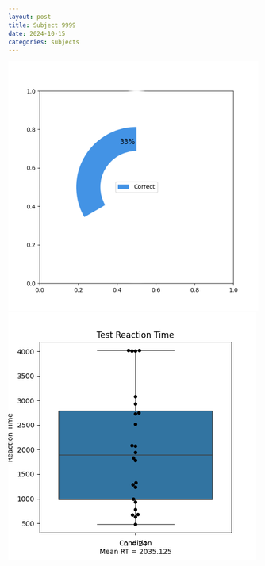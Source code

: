 ```yaml
---
layout: post
title: Subject 9999
date: 2024-10-15
categories: subjects
---
```


![](data/9999/run-5/9999_FN_acc_test.png)
![](data/9999/run-5/9999_FN_rt.png)
